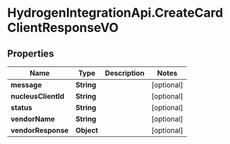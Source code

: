 # HydrogenIntegrationApi.CreateCardClientResponseVO

## Properties
Name | Type | Description | Notes
------------ | ------------- | ------------- | -------------
**message** | **String** |  | [optional] 
**nucleusClientId** | **String** |  | [optional] 
**status** | **String** |  | [optional] 
**vendorName** | **String** |  | [optional] 
**vendorResponse** | **Object** |  | [optional] 


